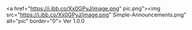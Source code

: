 <a href="https://i.ibb.co/Xx0GPyJ/image.png" pic.png"><img src="https://i.ibb.co/Xx0GPyJ/image.png" Simple-Announcements.png" alt="pic" border="0"></a> Ver 1.0.0

